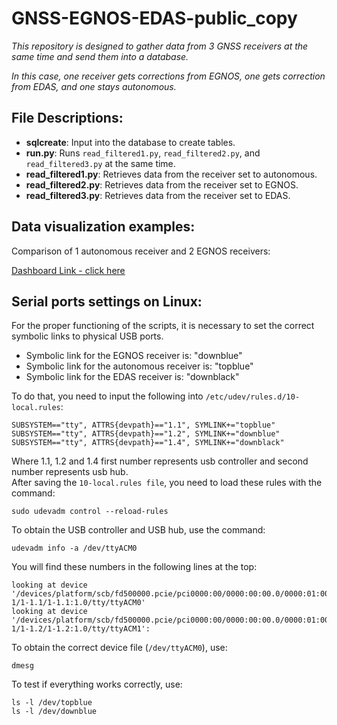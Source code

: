 # GNSS-EGNOS-EDAS-public_copy

*This repository is designed to gather data from 3 GNSS receivers at the same time and send them into a database.*  

*In this case, one receiver gets corrections from EGNOS, one gets correction from EDAS, and one stays autonomous.*


## File Descriptions:

- **sqlcreate**: Input into the database to create tables.
- **run.py**: Runs `read_filtered1.py`, `read_filtered2.py`, and `read_filtered3.py` at the same time.
- **read_filtered1.py**: Retrieves data from the receiver set to autonomous.
- **read_filtered2.py**: Retrieves data from the receiver set to EGNOS.
- **read_filtered3.py**: Retrieves data from the receiver set to EDAS.


## Data visualization examples:

Comparison of 1 autonomous receiver and 2 EGNOS receivers:

[Dashboard Link - click here](https://snapshots.raintank.io/dashboard/snapshot/9vRxlHoB1VrEqLvYHcUIohfBoKkNbfC7?orgId=2)


## Serial ports settings on Linux:

For the proper functioning of the scripts, it is necessary to set the correct symbolic links to physical USB ports.

- Symbolic link for the EGNOS receiver is: "downblue"
- Symbolic link for the autonomous receiver is: "topblue"
- Symbolic link for the EDAS receiver is: "downblack"

To do that, you need to input the following into `/etc/udev/rules.d/10-local.rules`:

```
SUBSYSTEM=="tty", ATTRS{devpath}=="1.1", SYMLINK+="topblue" 
SUBSYSTEM=="tty", ATTRS{devpath}=="1.2", SYMLINK+="downblue"
SUBSYSTEM=="tty", ATTRS{devpath}=="1.4", SYMLINK+="downblack"
```

Where 1.1, 1.2 and 1.4 first number represents usb controller and second number represents  usb hub.<br>
After saving the `10-local.rules file`, you need to load these rules with the command:
```
sudo udevadm control --reload-rules
```
To obtain the USB controller and USB hub, use the command:
```
udevadm info -a /dev/ttyACM0
```
You will find these numbers in the following lines at the top:
```
looking at device '/devices/platform/scb/fd500000.pcie/pci0000:00/0000:00:00.0/0000:01:00.0/usb1/1-1/1-1.1/1-1.1:1.0/tty/ttyACM0'
looking at device '/devices/platform/scb/fd500000.pcie/pci0000:00/0000:00:00.0/0000:01:00.0/usb1/1-1/1-1.2/1-1.2:1.0/tty/ttyACM1':
```
To obtain the correct device file (`/dev/ttyACM0`), use:
```
dmesg
```
To test if everything works correctly, use:
```
ls -l /dev/topblue
ls -l /dev/downblue
```
